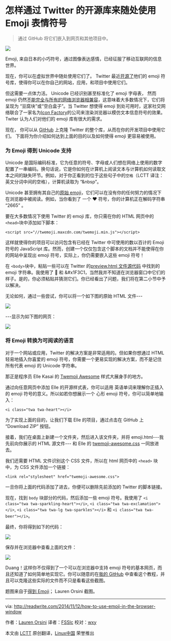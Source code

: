 怎样通过 Twitter 的开源库来随处使用 Emoji 表情符号
================================================================================
> 通过 GitHub 将它们嵌入到网页和其他项目中。

![](http://a3.files.readwrite.com/image/upload/c_fit,w_620/MTI1OTA2OTIyNTI3MjcxNTU1.png)

Emoji, 来自日本的小巧符号，通过图像表达感情，已经征服了移动互联网的信息世界。

现在，你可以在虚拟世界中随处使用它们了。 Twitter 最近[开源了][1]他们的 emoji 符号库，使得你可以在你自己的网站，应用，和项目中使用它们。

但这需要一点体力活。 Unicode 已经识别甚至标准化了 emoji 字母表， 然而 emoji 仍然[不能完全与所有的网络浏览器相兼容][2]，这意味着大多数情况下，它们将呈现为 “豆腐块”或“空白盒子”。当 Twitter 想使得 emoji 到处可用时，这家社交网络联合了一家名为[Icon Factory][3]的公司来渲染浏览器以模仿文本信息符号的效果。Twiter 认为人们对他们的 emoji 库有很大的需求。

现在， 你可以从 [GitHub][4] 上克隆 Twitter 的整个库，从而在你的开发项目中使用它们。 下面将为你介绍如何达到上面的目的以及如何使得 emoji 更容易被使用。

### 为 Emoji 得到 Unicode 支持 ###

Unicode 是国际编码标准，它为任意的符号、字母或人们想在网络上使用的数字配置了一串编码。换句话说，它是你如何在计算机上阅读文本与计算机如何读取文本之间的缺失环节。例如，对于你正看到的位于这些句子中的`空格`（LCTT 译注：英文分词中间的空格），计算机读取为 “&nbsp”。

Unicode 甚至拥有其自己的[原始 emoji][5]，它们可以在没有你的任何努力的情况下在浏览器中被阅读。例如，当你看到了 一个 ❤ 符号，你的计算机正在解码字符串 “2665” 。

要在大多数情况下使用 Twitter 的 emoji 库，你只需在你的 HTML 网页中的 `<head>`块中添加如下脚本：

	<script src="//twemoji.maxcdn.com/twemoji.min.js"></script>

这样就使得你的项目可以访问包含有已经在 Twitter 中可使用的数以百计的 Emoji 符号的 JavaScript 库。然而，创建一个仅仅包含这个脚本的文档并不能使得在你的网站中呈现出 emoji 符号，实际上，你仍需要嵌入这些 emoji 符号！

在 `<body>`块中，粘贴一些可以在 Twitter 的[preview.html 文件源代码][6] 中找到的 emoji 字符串。我使用了 &#x1F3B9; 和 &#x1F3C1，当然我并不知道在浏览器窗口中它们的样子。是的，你必须粘贴并猜测它们。你已经看出了问题，我们将在第二小节中予以解决。

无论如何，通过一些尝试，你可以将一个如下图的原始 HTML 文件---

![](http://a4.files.readwrite.com/image/upload/c_fit,w_620/MTI1OTA2ODQyNTMzNTQ1OTk0.png)

---显示为如下图的网页：

![](http://a1.files.readwrite.com/image/upload/c_fit,w_620/MTI1OTA2ODExNjYzNDU1NTA2.png)

### 将 Emoji 转换为可阅读的语言 ###

对于一个网站或应用，Twitter 的解决方案是非常适用的。但如果你想通过 HTML 轻易地插入你喜爱的 emoji 符号，你需要一个更易实现的解决方案，而不是记住所有代表 emoji 的 Unicode 字符串。

那正是程序员 Elle Kasai 的 [Twemoji Awesome][7] 样式大展身手的地方。

通过向任意网页中添加 Elle 的开源样式表，你可以适用 英语单词来理解你正插入的 emoji 符号的意义。所以如若你想展示一个 心形 emoji 符号，你可以简单地输入：

	<i class="twa twa-heart"></i>

为了实现上面的目的，让我们下载 Elle 的项目，通过点击在 GitHub 上 “Download ZIP” 按钮。

接着，我们在桌面上新建一个文件夹，然后进入该文件夹，并将 emoji.html---我先前向你展示的 HTML 源文件--- 和 Elle 的 [twemoji-awesome.css][8] 一同放进去。

我们还需要 HTML 文件识别这个 CSS 文件，所以在 html 网页中的 `<head>` 块中，为 CSS 文件添加一个链接：

	<link rel="stylesheet" href="twemoji-awesome.css">
 
一旦你将上面的代码添加了进去，你便可以删除先前添加的 Twitter 的脚本链接。

现在，找到 `body` 块部分的代码，然后添加一些 emoji 符号。我使用了 `<i class="twa twa-sparkling-heart"></i>`, `<i class="twa twa-exclamation"></i>`, `<i class="twa twa-lg twa-sparkles"></i>` 和 `<i class="twa twa-beer"></i>`。

最终，你将得到如下的代码：

![](http://a2.files.readwrite.com/image/upload/c_fit,w_620/MTI1OTA2ODcyMDYxNDU2MzU0.png)

保存并在浏览器中查看上面的文件：

![](http://a1.files.readwrite.com/image/upload/c_fit,w_620/MTI1OTA2ODExOTMxODkwOTYy.png)

Duang！这样你不仅得到了一个可以在浏览器中支持 emoji 符号的基本网页，而且还知道了如何简单地实现它。你可以随意的在[我的 GitHub][9] 中查看这个教程，并且可以克隆这些实际的文件而不只是看看这些截图。

题图来自于[得到 Emoji][10]； Lauren Orsini 截图。

--------------------------------------------------------------------------------

via: http://readwrite.com/2014/11/12/how-to-use-emoji-in-the-browser-window

作者：[Lauren Orsini][a]
译者：[FSSlc](https://github.com/FSSlc)
校对：[wxy](https://github.com/wxy)

本文由 [LCTT](https://github.com/LCTT/TranslateProject) 原创翻译，[Linux中国](http://linux.cn/) 荣誉推出

[a]:http://readwrite.com/author/lauren-orsini
[1]:https://blog.twitter.com/2014/open-sourcing-twitter-emoji-for-everyone
[2]:http://www.unicode.org/reports/tr51/full-emoji-list.html
[3]:https://twitter.com/iconfactory
[4]:https://github.com/twitter/twemoji
[5]:http://www.unicode.org/reports/tr51/full-emoji-list.html
[6]:https://github.com/twitter/twemoji/blob/gh-pages/preview.html
[7]:http://ellekasai.github.io/twemoji-awesome/
[8]:https://github.com/ellekasai/twemoji-awesome/blob/gh-pages/twemoji-awesome.css
[9]:https://github.com/laurenorsini/Emoji-Everywhere
[10]:http://getemoji.com/
